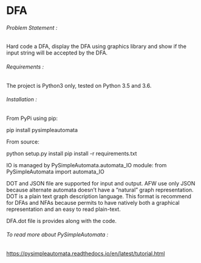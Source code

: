 # DFA
###### Problem Statement :
Hard code a DFA, display the DFA using graphics library and show if the input string will be accepted by the DFA.

###### Requirements :
The project is Python3 only, tested on Python 3.5 and 3.6.

###### Installation :

From PyPi using pip:

pip install pysimpleautomata

From source:

python setup.py install
pip install -r requirements.txt


IO is managed by PySimpleAutomata.automata_IO module:
from PySimpleAutomata import automata_IO

DOT and JSON file are supported for input and output. AFW use only JSON because alternate automata doesn’t have a “natural” graph representation.
DOT is a plain text graph description language. This format is recommend for DFAs and NFAs because permits to have natively both a graphical representation and an easy to read plain-text.

DFA.dot file is provides along with the code.

###### To read more about PySimpleAutomata :
https://pysimpleautomata.readthedocs.io/en/latest/tutorial.html


